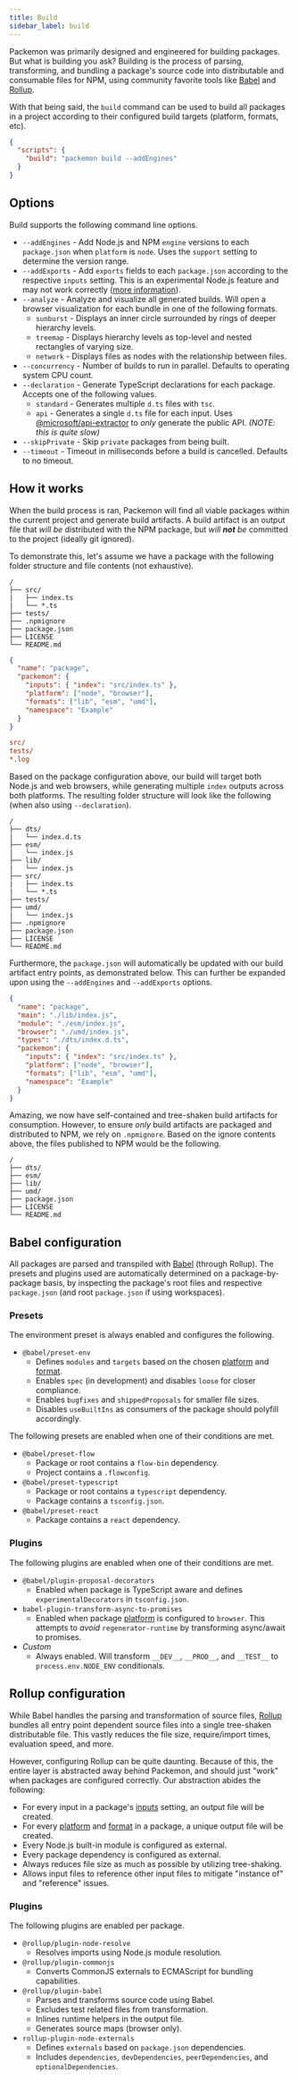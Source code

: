 ```yaml
---
title: Build
sidebar_label: build
---
```


Packemon was primarily designed and engineered for building packages. But what is building you ask?
Building is the process of parsing, transforming, and bundling a package's source code into
distributable and consumable files for NPM, using community favorite tools like [Babel][babel] and
[Rollup][rollup].

With that being said, the `build` command can be used to build all packages in a project according
to their configured build targets (platform, formats, etc).

```json title="package.json"
{
  "scripts": {
    "build": "packemon build --addEngines"
  }
}
```

## Options

Build supports the following command line options.

- `--addEngines` - Add Node.js and NPM `engine` versions to each `package.json` when `platform` is
  `node`. Uses the `support` setting to determine the version range.
- `--addExports` - Add `exports` fields to each `package.json` according to the respective `inputs`
  setting. This is an experimental Node.js feature and may not work correctly
  ([more information](https://nodejs.org/api/packages.html#packages_package_entry_points)).
- `--analyze` - Analyze and visualize all generated builds. Will open a browser visualization for
  each bundle in one of the following formats.
  - `sunburst` - Displays an inner circle surrounded by rings of deeper hierarchy levels.
  - `treemap` - Displays hierarchy levels as top-level and nested rectangles of varying size.
  - `network` - Displays files as nodes with the relationship between files.
- `--concurrency` - Number of builds to run in parallel. Defaults to operating system CPU count.
- `--declaration` - Generate TypeScript declarations for each package. Accepts one of the following
  values.
  - `standard` - Generates multiple `d.ts` files with `tsc`.
  - `api` - Generates a single `d.ts` file for each input. Uses
    [@microsoft/api-extractor](https://www.npmjs.com/package/@microsoft/api-extractor) to _only_
    generate the public API. _(NOTE: this is quite slow)_
- `--skipPrivate` - Skip `private` packages from being built.
- `--timeout` - Timeout in milliseconds before a build is cancelled. Defaults to no timeout.

## How it works

When the build process is ran, Packemon will find all viable packages within the current project and
generate build artifacts. A build artifact is an output file that _will be_ distributed with the NPM
package, but _will **not** be_ committed to the project (ideally git ignored).

To demonstrate this, let's assume we have a package with the following folder structure and file
contents (not exhaustive).

```
/
├── src/
|   ├── index.ts
|   └── *.ts
├── tests/
├── .npmignore
├── package.json
├── LICENSE
└── README.md
```

```json title="package.json"
{
  "name": "package",
  "packemon": {
    "inputs": { "index": "src/index.ts" },
    "platform": ["node", "browser"],
    "formats": ["lib", "esm", "umd"],
    "namespace": "Example"
  }
}
```

```ini title=".npmignore"
src/
tests/
*.log
```

Based on the package configuration above, our build will target both Node.js and web browsers, while
generating multiple `index` outputs across both platforms. The resulting folder structure will look
like the following (when also using `--declaration`).

```
/
├── dts/
|   └── index.d.ts
├── esm/
|   └── index.js
├── lib/
|   └── index.js
├── src/
|   ├── index.ts
|   └── *.ts
├── tests/
├── umd/
|   └── index.js
├── .npmignore
├── package.json
├── LICENSE
└── README.md
```

Furthermore, the `package.json` will automatically be updated with our build artifact entry points,
as demonstrated below. This can further be expanded upon using the `--addEngines` and `--addExports`
options.

```json title="package.json"
{
  "name": "package",
  "main": "./lib/index.js",
  "module": "./esm/index.js",
  "browser": "./umd/index.js",
  "types": "./dts/index.d.ts",
  "packemon": {
    "inputs": { "index": "src/index.ts" },
    "platform": ["node", "browser"],
    "formats": ["lib", "esm", "umd"],
    "namespace": "Example"
  }
}
```

Amazing, we now have self-contained and tree-shaken build artifacts for consumption. However, to
ensure _only_ build artifacts are packaged and distributed to NPM, we rely on `.npmignore`. Based on
the ignore contents above, the files published to NPM would be the following.

```
/
├── dts/
├── esm/
├── lib/
├── umd/
├── package.json
├── LICENSE
└── README.md
```

## Babel configuration

All packages are parsed and transpiled with [Babel][babel] (through Rollup). The presets and plugins
used are automatically determined on a package-by-package basis, by inspecting the package's root
files and respective `package.json` (and root `package.json` if using workspaces).

### Presets

The environment preset is always enabled and configures the following.

- `@babel/preset-env`
  - Defines `modules` and `targets` based on the chosen [platform](./config.md#platforms) and
    [format](./config.md#formats).
  - Enables `spec` (in development) and disables `loose` for closer compliance.
  - Enables `bugfixes` and `shippedProposals` for smaller file sizes.
  - Disables `useBuiltIns` as consumers of the package should polyfill accordingly.

The following presets are enabled when one of their conditions are met.

- `@babel/preset-flow`
  - Package or root contains a `flow-bin` dependency.
  - Project contains a `.flowconfig`.
- `@babel/preset-typescript`
  - Package or root contains a `typescript` dependency.
  - Package contains a `tsconfig.json`.
- `@babel/preset-react`
  - Package contains a `react` dependency.

### Plugins

The following plugins are enabled when one of their conditions are met.

- `@babel/plugin-proposal-decorators`
  - Enabled when package is TypeScript aware and defines `experimentalDecorators` in
    `tsconfig.json`.
- `babel-plugin-transform-async-to-promises`
  - Enabled when package [platform](./config.md#platforms) is configured to `browser`. This attempts
    to _avoid_ `regenerator-runtime` by transforming async/await to promises.
- _Custom_
  - Always enabled. Will transform `__DEV__`, `__PROD__`, and `__TEST__` to `process.env.NODE_ENV`
    conditionals.

## Rollup configuration

While Babel handles the parsing and transformation of source files, [Rollup][rollup] bundles all
entry point dependent source files into a single tree-shaken distributable file. This vastly reduces
the file size, require/import times, evaluation speed, and more.

However, configuring Rollup can be quite daunting. Because of this, the entire layer is abstracted
away behind Packemon, and should just "work" when packages are configured correctly. Our abstraction
abides the following:

- For every input in a package's [inputs](./config.md#inputs) setting, an output file will be
  created.
- For every [platform](./config.md#platforms) and [format](./config.md#formats) in a package, a
  unique output file will be created.
- Every Node.js built-in module is configured as external.
- Every package dependency is configured as external.
- Always reduces file size as much as possible by utilizing tree-shaking.
- Allows input files to reference other input files to mitigate "instance of" and "reference"
  issues.

### Plugins

The following plugins are enabled per package.

- `@rollup/plugin-node-resolve`
  - Resolves imports using Node.js module resolution.
- `@rollup/plugin-commonjs`
  - Converts CommonJS externals to ECMAScript for bundling capabilities.
- `@rollup/plugin-babel`
  - Parses and transforms source code using Babel.
  - Excludes test related files from transformation.
  - Inlines runtime helpers in the output file.
  - Generates source maps (browser only).
- `rollup-plugin-node-externals`
  - Defines `externals` based on `package.json` dependencies.
  - Includes `dependencies`, `devDependencies`, `peerDependencies`, and `optionalDependencies`.

[babel]: https://babeljs.io
[rollup]: https://rollupjs.org
